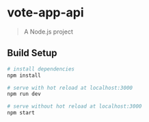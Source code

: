 # vote-app-api

> A Node.js project

## Build Setup

```bash
# install dependencies
npm install

# serve with hot reload at localhost:3000
npm run dev

# serve without hot reload at localhost:3000
npm start
```
